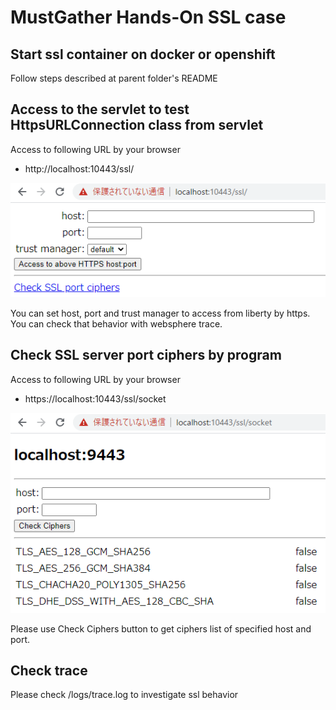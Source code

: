 # MustGather Hands-On SSL case

## Start ssl container on docker or openshift

Follow steps described at parent folder's README 


## Access to the servlet to test HttpsURLConnection class from servlet

Access to following URL by your browser

- http://localhost:10443/ssl/

![httpsclient](httpsclient.png)

You can set host, port and trust manager to access from liberty by https.
You can check that behavior with websphere trace.


## Check SSL server port ciphers by program

Access to following URL by your browser

- https://localhost:10443/ssl/socket

![socket](socket.png)

Please use Check Ciphers button to get ciphers list of specified host and port.


## Check trace

Please check /logs/trace.log to investigate ssl behavior
